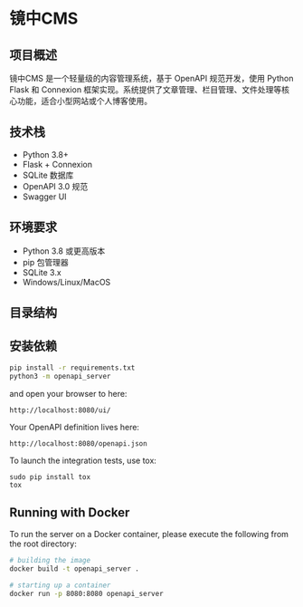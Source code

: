 # 镜中CMS

## 项目概述
镜中CMS 是一个轻量级的内容管理系统，基于 OpenAPI 规范开发，使用 Python Flask 和 Connexion 框架实现。系统提供了文章管理、栏目管理、文件处理等核心功能，适合小型网站或个人博客使用。

## 技术栈
- Python 3.8+
- Flask + Connexion
- SQLite 数据库
- OpenAPI 3.0 规范
- Swagger UI

## 环境要求
- Python 3.8 或更高版本
- pip 包管理器
- SQLite 3.x
- Windows/Linux/MacOS

## 目录结构

## 安装依赖
```bash
pip install -r requirements.txt
python3 -m openapi_server
```

and open your browser to here:

```
http://localhost:8080/ui/
```

Your OpenAPI definition lives here:

```
http://localhost:8080/openapi.json
```

To launch the integration tests, use tox:
```
sudo pip install tox
tox
```

## Running with Docker

To run the server on a Docker container, please execute the following from the root directory:

```bash
# building the image
docker build -t openapi_server .

# starting up a container
docker run -p 8080:8080 openapi_server
```
